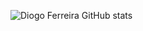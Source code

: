 ![Diogo Ferreira GitHub stats](https://github-readme-stats-diogofrr.vercel.app/api?username=diogofrr)

